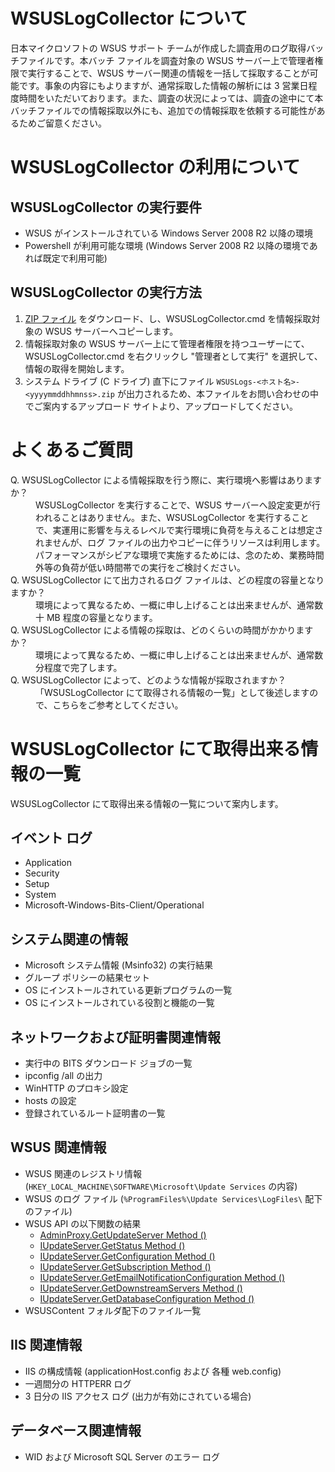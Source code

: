 # WSUSLogCollector について
日本マイクロソフトの WSUS サポート チームが作成した調査用のログ取得バッチファイルです。本バッチ ファイルを調査対象の WSUS サーバー上で管理者権限で実行することで、WSUS サーバー関連の情報を一括して採取することが可能です。事象の内容にもよりますが、通常採取した情報の解析には 3 営業日程度時間をいただいております。また、調査の状況によっては、調査の途中にて本バッチファイルでの情報採取以外にも、追加での情報採取を依頼する可能性があるためご留意ください。

# WSUSLogCollector の利用について
## WSUSLogCollector の実行要件
* WSUS がインストールされている Windows Server 2008 R2 以降の環境
* Powershell が利用可能な環境 (Windows Server 2008 R2 以降の環境であれば既定で利用可能)

## WSUSLogCollector の実行方法
1. [ZIP ファイル](https://github.com/reiikei/WSUSLogCollector/archive/1.0.0.zip) をダウンロード、し、WSUSLogCollector.cmd を情報採取対象の WSUS サーバーへコピーします。
2. 情報採取対象の WSUS サーバー上にて管理者権限を持つユーザーにて、WSUSLogCollector.cmd を右クリックし "管理者として実行" を選択して、情報の取得を開始します。
3. システム ドライブ (C ドライブ) 直下にファイル `WSUSLogs-<ホスト名>-<yyyymmddhhmnss>.zip` が出力されるため、本ファイルをお問い合わせの中でご案内するアップロード サイトより、アップロードしてください。

# よくあるご質問
<dl>
    <dt>Q. WSUSLogCollector による情報採取を行う際に、実行環境へ影響はありますか？</dt>
    <dd>WSUSLogCollector を実行することで、WSUS サーバーへ設定変更が行われることはありません。また、WSUSLogCollector を実行することで、実運用に影響を与えるレベルで実行環境に負荷を与えることは想定されませんが、ログ ファイルの出力やコピーに伴うリソースは利用します。パフォーマンスがシビアな環境で実施するためには、念のため、業務時間外等の負荷が低い時間帯での実行をご検討ください。</dd>
    <dt>Q. WSUSLogCollector にて出力されるログ ファイルは、どの程度の容量となりますか？</dt>
    <dd>環境によって異なるため、一概に申し上げることは出来ませんが、通常数十 MB 程度の容量となります。</dd>
    <dt>Q. WSUSLogCollector による情報の採取は、どのくらいの時間がかかりますか？</dt>
    <dd>環境によって異なるため、一概に申し上げることは出来ませんが、通常数分程度で完了します。</dd>
    <dt>Q. WSUSLogCollector によって、どのような情報が採取されますか？</dt>
    <dd>「WSUSLogCollector にて取得される情報の一覧」として後述しますので、こちらをご参考としてください。</dd>
</dl> 

# WSUSLogCollector にて取得出来る情報の一覧
WSUSLogCollector にて取得出来る情報の一覧について案内します。

## イベント ログ
* Application
* Security
* Setup
* System
* Microsoft-Windows-Bits-Client/Operational

## システム関連の情報
* Microsoft システム情報 (Msinfo32) の実行結果
* グループ ポリシーの結果セット
* OS にインストールされている更新プログラムの一覧 
* OS にインストールされている役割と機能の一覧 

## ネットワークおよび証明書関連情報
* 実行中の BITS ダウンロード ジョブの一覧
* ipconfig /all の出力
* WinHTTP のプロキシ設定
* hosts の設定
* 登録されているルート証明書の一覧

## WSUS 関連情報
* WSUS 関連のレジストリ情報 (`HKEY_LOCAL_MACHINE\SOFTWARE\Microsoft\Update Services` の内容)
* WSUS のログ ファイル (`%ProgramFiles%\Update Services\LogFiles\` 配下のファイル)
* WSUS API の以下関数の結果 
    * [AdminProxy.GetUpdateServer Method ()](https://docs.microsoft.com/en-us/previous-versions/windows/desktop/ms745830(v%3dvs.85))
    * [IUpdateServer.GetStatus Method ()](https://docs.microsoft.com/en-us/previous-versions/windows/desktop/ms747050(v%3Dvs.85))
    * [IUpdateServer.GetConfiguration Method ()](https://docs.microsoft.com/en-us/previous-versions/windows/desktop/ms747026(v=vs.85))
    * [IUpdateServer.GetSubscription Method ()](https://docs.microsoft.com/en-us/previous-versions/windows/desktop/ms747052(v=vs.85))
    * [IUpdateServer.GetEmailNotificationConfiguration Method ()](https://docs.microsoft.com/en-us/previous-versions/windows/desktop/aa349873(v=vs.85))
    * [IUpdateServer.GetDownstreamServers Method ()](https://docs.microsoft.com/en-us/previous-versions/windows/desktop/ms747034(v=vs.85))
    * [IUpdateServer.GetDatabaseConfiguration Method ()](https://docs.microsoft.com/en-us/previous-versions/windows/desktop/ms747031(v=vs.85))
* WSUSContent フォルダ配下のファイル一覧

## IIS 関連情報
* IIS の構成情報 (applicationHost.config および 各種 web.config)
* 一週間分の HTTPERR ログ
* 3 日分の IIS アクセス ログ (出力が有効にされている場合)

## データベース関連情報
* WID および Microsoft SQL Server のエラー ログ
